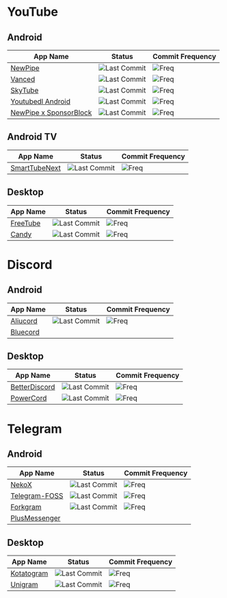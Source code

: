 # YouTube
## Android
| App Name | Status | Commit Frequency |
| - | - | - |
| [NewPipe](https://github.com/TeamNewPipe/NewPipe) | ![Last Commit](https://img.shields.io/github/last-commit/TeamNewPipe/NewPipe) | ![Freq](https://img.shields.io/github/commit-activity/m/TeamNewPipe/NewPipe) |
| [Vanced](https://vancedapp.com/) | ![Last Commit](https://img.shields.io/github/last-commit/YTVanced/Vanced) | ![Freq](https://img.shields.io/github/commit-activity/m/YTVanced/Vanced) |
| [SkyTube](https://github.com/SkyTubeTeam/SkyTube) | ![Last Commit](https://img.shields.io/github/last-commit/SkyTubeTeam/SkyTube) | ![Freq](https://img.shields.io/github/commit-activity/m/SkyTubeTeam/SkyTube) |
| [Youtubedl Android](https://github.com/yausername/youtubedl-android) | ![Last Commit](https://img.shields.io/github/last-commit/yausername/youtubedl-android) | ![Freq](https://img.shields.io/github/commit-activity/m/yausername/youtubedl-android) |
| [NewPipe x SponsorBlock](https://github.com/polymorphicshade/newpipe) | ![Last Commit](https://img.shields.io/github/last-commit/polymorphicshade/newpipe) | ![Freq](https://img.shields.io/github/commit-activity/m/polymorphicshade/newpipe) |

## Android TV
| App Name | Status | Commit Frequency |
| - | - | - |
| [SmartTubeNext](https://github.com/yuliskov/SmartTubeNext) | ![Last Commit](https://img.shields.io/github/last-commit/yuliskov/SmartTubeNext) | ![Freq](https://img.shields.io/github/commit-activity/m/yuliskov/SmartTubeNext) |

## Desktop
| App Name | Status | Commit Frequency |
| - | - | - |
| [FreeTube](https://github.com/FreeTubeApp/FreeTube) | ![Last Commit](https://img.shields.io/github/last-commit/FreeTubeApp/FreeTube) | ![Freq](https://img.shields.io/github/commit-activity/m/FreeTubeApp/FreeTube) |
| [Candy](https://github.com/Simonwep/candy) | ![Last Commit](https://img.shields.io/github/last-commit/Simonwep/candy) | ![Freq](https://img.shields.io/github/commit-activity/m/Simonwep/candy) |

# Discord
## Android
| App Name | Status | Commit Frequency |
| - | - | - |
| [Aliucord](https://github.com/Aliucord/Aliucord) | ![Last Commit](https://img.shields.io/github/last-commit/Aliucord/Aliucord) | ![Freq](https://img.shields.io/github/commit-activity/m/Aliucord/Aliucord) |
| [Bluecord](https://bluesmods.com/)

## Desktop
| App Name | Status | Commit Frequency |
| - | - | - |
| [BetterDiscord](https://github.com/BetterDiscord/BetterDiscord) | ![Last Commit](https://img.shields.io/github/last-commit/BetterDiscord/BetterDiscord) | ![Freq](https://img.shields.io/github/commit-activity/m/BetterDiscord/BetterDiscord) |
| [PowerCord](https://powercord.dev/) | ![Last Commit](https://img.shields.io/github/last-commit/powercord-org/powercord) | ![Freq](https://img.shields.io/github/commit-activity/m/powercord-org/powercord)

# Telegram
## Android
| App Name | Status | Commit Frequency |
| - | - | - |
| [NekoX](https://github.com/NekoX-Dev/NekoX) | ![Last Commit](https://img.shields.io/github/last-commit/NekoX-Dev/NekoX) | ![Freq](https://img.shields.io/github/commit-activity/m/NekoX-Dev/NekoX) |
| [Telegram-FOSS](https://github.com/Telegram-FOSS-Team/Telegram-FOSS) | ![Last Commit](https://img.shields.io/github/last-commit/Telegram-FOSS-Team/Telegram-FOSS) | ![Freq](https://img.shields.io/github/commit-activity/m/Telegram-FOSS-Team/Telegram-FOSS) |
| [Forkgram](https://github.com/Forkgram/TelegramAndroid) | ![Last Commit](https://img.shields.io/github/last-commit/Forkgram/TelegramAndroid) | ![Freq](https://img.shields.io/github/commit-activity/m/Forkgram/TelegramAndroid) |
| [PlusMessenger](https://plusmessenger.org/) |

## Desktop
| App Name | Status | Commit Frequency |
| - | - | - |
| [Kotatogram](http://github.com/kotatogram/kotatogram-desktop) | ![Last Commit](https://img.shields.io/github/last-commit/kotatogram/kotatogram-desktop) | ![Freq](https://img.shields.io/github/commit-activity/m/kotatogram/kotatogram-desktop) |
| [Unigram](https://github.com/UnigramDev/Unigram) | ![Last Commit](https://img.shields.io/github/last-commit/UnigramDev/Unigram) | ![Freq](https://img.shields.io/github/commit-activity/m/UnigramDev/Unigram) |



